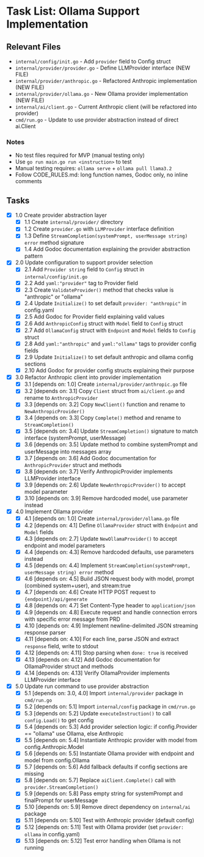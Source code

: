 # Task List: Ollama Support Implementation

## Relevant Files

- `internal/config/init.go` - Add `provider` field to Config struct
- `internal/provider/provider.go` - Define LLMProvider interface (NEW FILE)
- `internal/provider/anthropic.go` - Refactored Anthropic implementation (NEW FILE)
- `internal/provider/ollama.go` - New Ollama provider implementation (NEW FILE)
- `internal/ai/client.go` - Current Anthropic client (will be refactored into provider)
- `cmd/run.go` - Update to use provider abstraction instead of direct ai.Client

### Notes

- No test files required for MVP (manual testing only)
- Use `go run main.go run <instruction>` to test
- Manual testing requires: `ollama serve` + `ollama pull llama3.2`
- Follow CODE_RULES.md: long function names, Godoc only, no inline comments

## Tasks

- [x] 1.0 Create provider abstraction layer
  - [x] 1.1 Create `internal/provider/` directory
  - [x] 1.2 Create `provider.go` with `LLMProvider` interface definition
  - [x] 1.3 Define `StreamCompletion(systemPrompt, userMessage string) error` method signature
  - [x] 1.4 Add Godoc documentation explaining the provider abstraction pattern

- [x] 2.0 Update configuration to support provider selection
  - [x] 2.1 Add `Provider string` field to `Config` struct in `internal/config/init.go`
  - [x] 2.2 Add `yaml:"provider"` tag to Provider field
  - [x] 2.3 Create `ValidateProvider()` method that checks value is "anthropic" or "ollama"
  - [x] 2.4 Update `Initialize()` to set default `provider: "anthropic"` in config.yaml
  - [x] 2.5 Add Godoc for Provider field explaining valid values
  - [x] 2.6 Add `AnthropicConfig` struct with `Model` field to `Config` struct
  - [x] 2.7 Add `OllamaConfig` struct with `Endpoint` and `Model` fields to `Config` struct
  - [x] 2.8 Add `yaml:"anthropic"` and `yaml:"ollama"` tags to provider config fields
  - [x] 2.9 Update `Initialize()` to set default anthropic and ollama config sections
  - [x] 2.10 Add Godoc for provider config structs explaining their purpose

- [x] 3.0 Refactor Anthropic client into provider implementation
  - [x] 3.1 [depends on: 1.0] Create `internal/provider/anthropic.go` file
  - [x] 3.2 [depends on: 3.1] Copy `Client` struct from `ai/client.go` and rename to `AnthropicProvider`
  - [x] 3.3 [depends on: 3.2] Copy `NewClient()` function and rename to `NewAnthropicProvider()`
  - [x] 3.4 [depends on: 3.3] Copy `Complete()` method and rename to `StreamCompletion()`
  - [x] 3.5 [depends on: 3.4] Update `StreamCompletion()` signature to match interface (systemPrompt, userMessage)
  - [x] 3.6 [depends on: 3.5] Update method to combine systemPrompt and userMessage into messages array
  - [x] 3.7 [depends on: 3.6] Add Godoc documentation for `AnthropicProvider` struct and methods
  - [x] 3.8 [depends on: 3.7] Verify AnthropicProvider implements LLMProvider interface
  - [x] 3.9 [depends on: 2.6] Update `NewAnthropicProvider()` to accept model parameter
  - [x] 3.10 [depends on: 3.9] Remove hardcoded model, use parameter instead

- [x] 4.0 Implement Ollama provider
  - [x] 4.1 [depends on: 1.0] Create `internal/provider/ollama.go` file
  - [x] 4.2 [depends on: 4.1] Define `OllamaProvider` struct with `Endpoint` and `Model` fields
  - [x] 4.3 [depends on: 2.7] Update `NewOllamaProvider()` to accept endpoint and model parameters
  - [x] 4.4 [depends on: 4.3] Remove hardcoded defaults, use parameters instead
  - [x] 4.5 [depends on: 4.4] Implement `StreamCompletion(systemPrompt, userMessage string) error` method
  - [x] 4.6 [depends on: 4.5] Build JSON request body with model, prompt (combined system+user), and stream:true
  - [x] 4.7 [depends on: 4.6] Create HTTP POST request to `{endpoint}/api/generate`
  - [x] 4.8 [depends on: 4.7] Set Content-Type header to `application/json`
  - [x] 4.9 [depends on: 4.8] Execute request and handle connection errors with specific error message from PRD
  - [x] 4.10 [depends on: 4.9] Implement newline-delimited JSON streaming response parser
  - [x] 4.11 [depends on: 4.10] For each line, parse JSON and extract `response` field, write to stdout
  - [x] 4.12 [depends on: 4.11] Stop parsing when `done: true` is received
  - [x] 4.13 [depends on: 4.12] Add Godoc documentation for OllamaProvider struct and methods
  - [x] 4.14 [depends on: 4.13] Verify OllamaProvider implements LLMProvider interface

- [x] 5.0 Update run command to use provider abstraction
  - [x] 5.1 [depends on: 3.0, 4.0] Import `internal/provider` package in `cmd/run.go`
  - [x] 5.2 [depends on: 5.1] Import `internal/config` package in `cmd/run.go`
  - [x] 5.3 [depends on: 5.2] Update `executeInstruction()` to call `config.Load()` to get config
  - [x] 5.4 [depends on: 5.3] Add provider selection logic: if config.Provider == "ollama" use Ollama, else Anthropic
  - [x] 5.5 [depends on: 5.4] Instantiate Anthropic provider with model from config.Anthropic.Model
  - [x] 5.6 [depends on: 5.5] Instantiate Ollama provider with endpoint and model from config.Ollama
  - [x] 5.7 [depends on: 5.6] Add fallback defaults if config sections are missing
  - [x] 5.8 [depends on: 5.7] Replace `aiClient.Complete()` call with `provider.StreamCompletion()`
  - [x] 5.9 [depends on: 5.8] Pass empty string for systemPrompt and finalPrompt for userMessage
  - [x] 5.10 [depends on: 5.9] Remove direct dependency on `internal/ai` package
  - [x] 5.11 [depends on: 5.10] Test with Anthropic provider (default config)
  - [x] 5.12 [depends on: 5.11] Test with Ollama provider (set `provider: ollama` in config.yaml)
  - [x] 5.13 [depends on: 5.12] Test error handling when Ollama is not running
